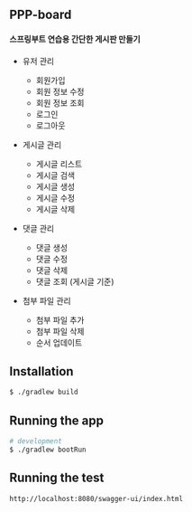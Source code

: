 ## PPP-board

#### 스프링부트 연습용 간단한 게시판 만들기
- 유저 관리
  - 회원가입
  - 회원 정보 수정
  - 회원 정보 조회
  - 로그인
  - 로그아웃
    
- 게시글 관리
  - 게시글 리스트
  - 게시글 검색
  - 게시글 생성
  - 게시글 수정
  - 게시글 삭제

- 댓글 관리
  - 댓글 생성
  - 댓글 수정
  - 댓글 삭제
  - 댓글 조회 (게시글 기준)

- 첨부 파일 관리
  - 첨부 파일 추가
  - 첨부 파일 삭제
  - 순서 업데이트

## Installation

```bash
$ ./gradlew build
```

## Running the app

```bash
# development
$ ./gradlew bootRun
```
## Running the test

```bash
http://localhost:8080/swagger-ui/index.html
```




